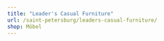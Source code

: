 ```yaml
---
title: "Leader's Casual Furniture"
url: /saint-petersburg/leaders-casual-furniture/
shop: Möbel
---
```

